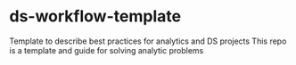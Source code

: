 # ds-workflow-template
Template to describe best practices for analytics and DS projects 
This repo is a template and guide for solving analytic problems 
